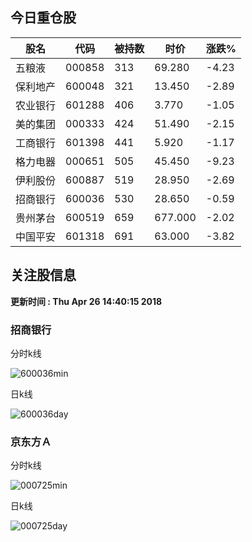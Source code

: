 
## 今日重仓股 

|股名|代码|被持数|时价|涨跌%|
|---|---|---|---|---|
|五粮液|000858|313|69.280|-4.23|
|保利地产|600048|321|13.450|-2.89|
|农业银行|601288|406|3.770|-1.05|
|美的集团|000333|424|51.490|-2.15|
|工商银行|601398|441|5.920|-1.17|
|格力电器|000651|505|45.450|-9.23|
|伊利股份|600887|519|28.950|-2.69|
|招商银行|600036|530|28.650|-0.59|
|贵州茅台|600519|659|677.000|-2.02|
|中国平安|601318|691|63.000|-3.82|

## 关注股信息
**更新时间 : Thu Apr 26 14:40:15 2018**
### 招商银行 
分时k线

![600036min](http://image.sinajs.cn/newchart/min/n/sh600036.gif)

日k线

![600036day](http://image.sinajs.cn/newchart/daily/n/sh600036.gif)

### 京东方Ａ 
分时k线

![000725min](http://image.sinajs.cn/newchart/min/n/sz000725.gif)

日k线

![000725day](http://image.sinajs.cn/newchart/daily/n/sz000725.gif)
